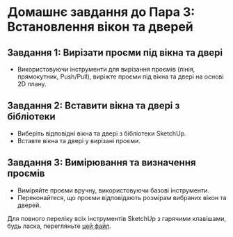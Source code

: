 # Домашнє завдання до Пара 3: Встановлення вікон та дверей

## Завдання 1: Вирізати проєми під вікна та двері
- Використовуючи інструменти для вирізання проємів (лінія, прямокутник, Push/Pull), виріжте проєми під вікна та двері на основі 2D плану.

## Завдання 2: Вставити вікна та двері з бібліотеки
- Виберіть відповідні вікна та двері з бібліотеки SketchUp.
- Вставте вікна та двері у вирізані проєми.

## Завдання 3: Вимірювання та визначення проємів
- Виміряйте проєми вручну, використовуючи базові інструменти.
- Переконайтеся, що проєми відповідають розмірам вибраних вікон та дверей.

Для повного переліку всіх інструментів SketchUp з гарячими клавішами, будь ласка, перегляньте [цей файл](sketchup-tools-hotkeys.md).
